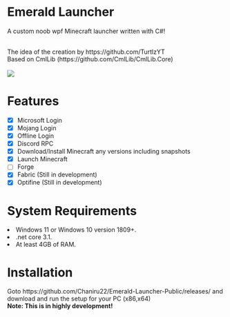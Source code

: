 # Emerald Launcher
A custom noob wpf Minecraft launcher written with C#!

<br>
The idea of the creation by https://github.com/TurtlzYT
<br>
Based on CmlLib (https://github.com/CmlLib/CmlLib.Core)
<br>
<br>
<img src="https://user-images.githubusercontent.com/82730163/154849329-22242e68-29c7-4068-b7c1-0e9a843919a2.png" />

# Features
- [x] Microsoft Login
- [x] Mojang Login
- [x] Offline Login
- [x] Discord RPC
- [x] Download/Install Minecraft any versions including snapshots
- [x] Launch Minecraft
- [ ] Forge
- [x] Fabric (Still in development)
- [x] Optifine (Still in development)
# System Requirements
<li>Windows 11 or Windows 10 version 1809+.</li>
<li>.net core 3.1.</li>
<li>At least 4GB of RAM.</li>
<h1>Installation </h1>
Goto https://github.com/Chaniru22/Emerald-Launcher-Public/releases/ and download and run the setup for your PC (x86,x64)
<br>
<b>Note: This is in highly development!</b>
